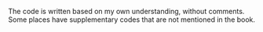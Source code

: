 The code is written based on my own understanding, without comments. Some places have supplementary codes that are not mentioned in the book.
